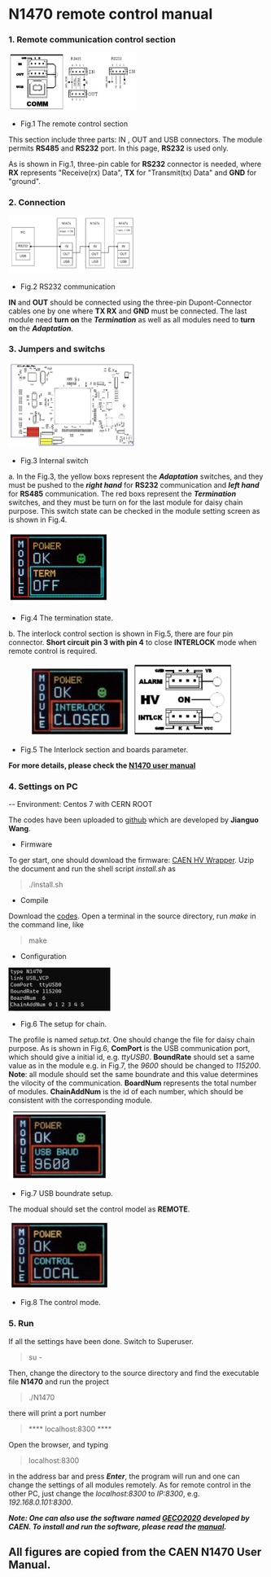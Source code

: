 # N1470 remote control manual

### 1. Remote communication control section

<img src="./FIG/Remote communication control section.jpg" width="50%" height="50%">

- Fig.1 The remote control section

This section include three parts: IN , OUT and USB connectors. The module permits **RS485** and **RS232** port. In this page, **RS232** is used only. 

As is shown in Fig.1, three-pin cable for **RS232** connector is needed, where **RX** represents "Receive(rx) Data", **TX** for "Transmit(tx) Data" and **GND** for "ground". 

### 2. Connection

<img src="./FIG/RS232 communication.png" width="50%" height="50%">

- Fig.2 RS232 communication

**IN** and **OUT** should be connected using the three-pin Dupont-Connector cables one by one where **TX RX** and **GND** must be connected. The last module need **turn on** the ***Termination*** as well as all modules need to **turn on** the ***Adaptation***.
 ### 3. Jumpers and switchs
 
 <img src="./FIG/Internal switch.png" width="50%" height="50%">
 
 - Fig.3 Internal switch
 
a. In the Fig.3, the yellow boxs represent the ***Adaptation*** switches, and they must be pushed to the ***right hand*** for **RS232** communication and ***left hand*** for **RS485** communication. 
The red boxs represent the ***Termination*** switches, and they must be turn on for the last module for daisy chain purpose. This switch state can be checked in the module setting screen as is shown in Fig.4.

 <img src="./FIG/termstate.jpg" width=200/>
 
 - Fig.4 The termination state.
 
 b. The interlock control section is shown in Fig.5, there are four pin connector.
 **Short circuit pin 3 with pin 4** to close **INTERLOCK** mode when remote control is required.
 
 <figure class="half">
    <img src="./FIG/Interlock.png" width=200/">
    <img src="./FIG/Interlockcontrol.png" width=200/>
</figure>
 
 - Fig.5 The Interlock section and boards parameter.
 
 **For more details, please check the [N1470 user manual](./manual/N1470.pdf)**
 ### 4. Settings on PC
 
 -- Environment: Centos 7 with CERN ROOT
 
 The codes have been uploaded to [github](https://github.com/FanFei-Zeng/Data-Acquisition-System/tree/main/HV_N1470/code) which are developed by **Jianguo Wang**.
 
 - Firmware
 
 To ger start, one should download the firmware: [CAEN HV Wrapper](https://www.caen.it/download/?filter=CAEN%20HV%20Wrapper%20Library). Uzip the document and run the shell script *install.sh* as
 
 > ./install.sh
 
 - Compile
 
 Download the [codes](./code). Open a terminal in the source directory, run *make* in the command line, like
 
 > make
 
 - Configuration 
  
  <img src="./FIG/setup.jpg" width=200/>
 
 - Fig.6 The setup for chain.
 
  The profile is named *setup.txt*. One should change the file for daisy chain purpose. As is shown in Fig.6, **ComPort** is the USB communication port, which should give a initial id, e.g. *ttyUSB0*. **BoundRate** should set a same value as in the module e.g. in Fig.7, the *9600* should be changed to *115200*. **Note**: all module should set the same boundrate and this value determines the vilocity of the communication. **BoardNum** represents the total number of modules. **ChainAddNum** is the id of each number, which should be consistent with the corresponding module. 
   
  <img src="./FIG/USBBAUD.png" width=200/>
 
 - Fig.7 USB boundrate setup.
 
 The modual should set the control model as **REMOTE**.
 
 <img src="./FIG/Controlmode.png" width=200/>
 
 - Fig.8 The control mode.
 
 ### 5. Run
 
 If all the settings have been done. Switch to Superuser. 
 
 > su -
 
 Then, change the directory to the source directory and find the executable file **N1470** and run the project
 
 > ./N1470
 
 there will print a port number
 
 > **** localhost:8300 ****

Open the browser, and typing 

>localhost:8300

in the address bar and press ***Enter***, the program will run and one can change the settings of all modules remotely. As for remote control in the other PC, just change the *localhost:8300* to *IP:8300*, e.g. *192.168.0.101:8300*.

***Note: One can also use the software named [GECO2020](https://www.caen.it/download/?filter=GECO2020) developed by CAEN. To install and run the software, please read the [manual](https://www.caen.it/download/?filter=GECO2020).***

 ## **All figures are copied from the CAEN N1470 User Manual.**
  
